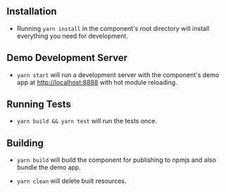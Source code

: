 ## Installation

* Running `yarn install` in the component's root directory will install everything you need for development.

## Demo Development Server

* `yarn start` will run a development server with the component's demo app at [http://localhost:8888](http://localhost:8888) with hot module reloading.

## Running Tests

* `yarn build && yarn test` will run the tests once.

## Building

* `yarn build` will build the component for publishing to npmjs and also bundle the demo app.

* `yarn clean` will delete built resources.
